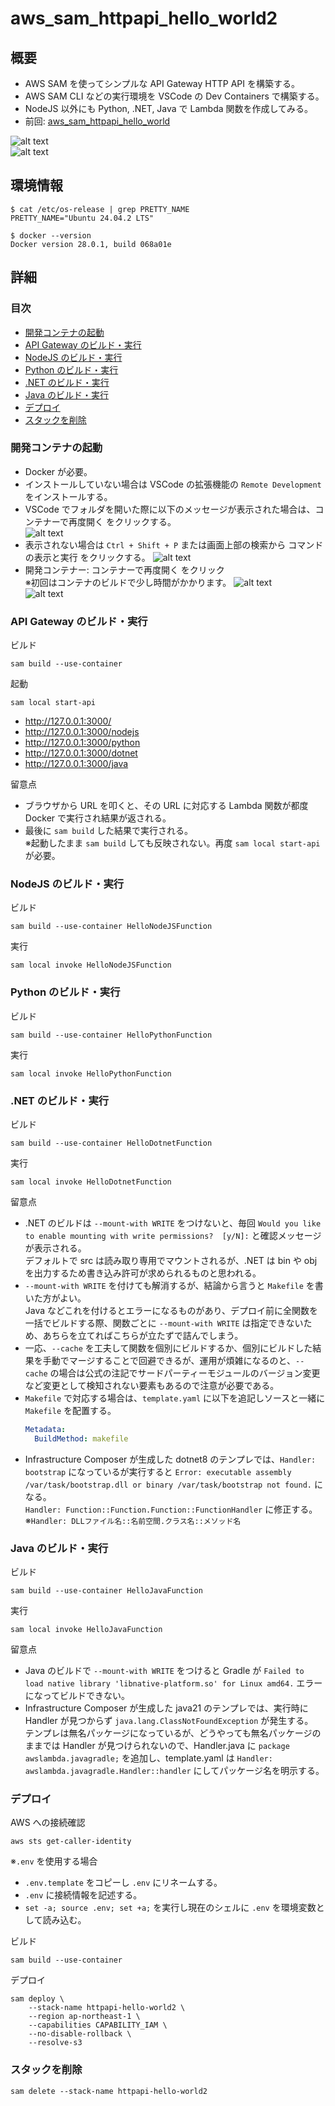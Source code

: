 # aws_sam_httpapi_hello_world2

## 概要
* AWS SAM を使ってシンプルな API Gateway HTTP API を構築する。
* AWS SAM CLI などの実行環境を VSCode の Dev Containers で構築する。
* NodeJS 以外にも Python, .NET, Java で Lambda 関数を作成してみる。
* 前回: [aws_sam_httpapi_hello_world](https://github.com/Tobotobo/aws_sam_httpapi_hello_world)

![alt text](docs/images/infrastructure-composer-template.yaml.png)  
![alt text](docs/images/image.png)

## 環境情報
```
$ cat /etc/os-release | grep PRETTY_NAME
PRETTY_NAME="Ubuntu 24.04.2 LTS"

$ docker --version
Docker version 28.0.1, build 068a01e
```

## 詳細

### 目次
* [開発コンテナの起動](#開発コンテナの起動)
* [API Gateway のビルド・実行](#api-gateway-のビルド実行)
* [NodeJS のビルド・実行](#nodejs-のビルド実行)
* [Python のビルド・実行](#python-のビルド実行)
* [.NET のビルド・実行](#net-のビルド実行)
* [Java のビルド・実行](#java-のビルド実行)
* [デプロイ](#デプロイ)
* [スタックを削除](#スタックを削除)

### 開発コンテナの起動
* Docker が必要。
* インストールしていない場合は VSCode の拡張機能の `Remote Development` をインストールする。
* VSCode でフォルダを開いた際に以下のメッセージが表示された場合は、コンテナーで再度開く をクリックする。  
  ![alt text](docs/images/image-1.png)
* 表示されない場合は `Ctrl + Shift + P` または画面上部の検索から コマンドの表示と実行 をクリックする。
  ![alt text](docs/images/image-2.png)
* 開発コンテナー: コンテナーで再度開く をクリック  
  ※初回はコンテナのビルドで少し時間がかかります。
  ![alt text](docs/images/image-3.png)  
  ![alt text](docs/images/image-4.png)  

### API Gateway のビルド・実行
ビルド
```
sam build --use-container
```
起動
```
sam local start-api
```
* http://127.0.0.1:3000/
* http://127.0.0.1:3000/nodejs
* http://127.0.0.1:3000/python
* http://127.0.0.1:3000/dotnet
* http://127.0.0.1:3000/java

留意点
* ブラウザから URL を叩くと、その URL に対応する Lambda 関数が都度 Docker で実行され結果が返される。
* 最後に `sam build` した結果で実行される。  
  ※起動したまま `sam build` しても反映されない。再度 `sam local start-api` が必要。

### NodeJS のビルド・実行
ビルド
```
sam build --use-container HelloNodeJSFunction
```
実行
```
sam local invoke HelloNodeJSFunction
```

### Python のビルド・実行
ビルド
```
sam build --use-container HelloPythonFunction
```
実行
```
sam local invoke HelloPythonFunction
```

### .NET のビルド・実行
ビルド
```
sam build --use-container HelloDotnetFunction
```
実行
```
sam local invoke HelloDotnetFunction
```
留意点
* .NET のビルドは `--mount-with WRITE` をつけないと、毎回 `Would you like to enable mounting with write permissions?  [y/N]:` と確認メッセージが表示される。  
  デフォルトで src は読み取り専用でマウントされるが、.NET は bin や obj を出力するため書き込み許可が求められるものと思われる。 
* `--mount-with WRITE` を付けても解消するが、結論から言うと `Makefile` を書いた方がよい。  
  Java などこれを付けるとエラーになるものがあり、デプロイ前に全関数を一括でビルドする際、関数ごとに `--mount-with WRITE` は指定できないため、あちらを立てればこちらが立たずで詰んでしまう。　　
* 一応、`--cache` を工夫して関数を個別にビルドするか、個別にビルドした結果を手動でマージすることで回避できるが、運用が煩雑になるのと、`--cache` の場合は公式の注記でサードパーティーモジュールのバージョン変更など変更として検知されない要素もあるので注意が必要である。
* `Makefile` で対応する場合は、`template.yaml` に以下を追記しソースと一緒に `Makefile` を配置する。  
  ```yaml
  Metadata:
    BuildMethod: makefile
  ```
* Infrastructure Composer が生成した dotnet8 のテンプレでは、`Handler: bootstrap` になっているが実行すると `Error: executable assembly /var/task/bootstrap.dll or binary /var/task/bootstrap not found.` になる。  
  `Handler: Function::Function.Function::FunctionHandler` に修正する。  
  ※`Handler: DLLファイル名::名前空間.クラス名::メソッド名`

### Java のビルド・実行
ビルド
```
sam build --use-container HelloJavaFunction
```
実行
```
sam local invoke HelloJavaFunction
```
留意点
* Java のビルドで `--mount-with WRITE` をつけると Gradle が `Failed to load native library 'libnative-platform.so' for Linux amd64.` エラーになってビルドできない。
* Infrastructure Composer が生成した java21 のテンプレでは、実行時に Handler が見つからず `java.lang.ClassNotFoundException` が発生する。  
  テンプレは無名パッケージになっているが、どうやっても無名パッケージのままでは Handler が見つけられないので、Handler.java に `package awslambda.javagradle;` を追加し、template.yaml は `Handler: awslambda.javagradle.Handler::handler` にしてパッケージ名を明示する。

### デプロイ

AWS への接続確認
```
aws sts get-caller-identity
```
※`.env` を使用する場合
* `.env.template` をコピーし `.env` にリネームする。
* `.env` に接続情報を記述する。
* `set -a; source .env; set +a;` を実行し現在のシェルに `.env` を環境変数として読み込む。


ビルド
```
sam build --use-container
```
デプロイ
```
sam deploy \
    --stack-name httpapi-hello-world2 \
    --region ap-northeast-1 \
    --capabilities CAPABILITY_IAM \
    --no-disable-rollback \
    --resolve-s3
```

### スタックを削除
```
sam delete --stack-name httpapi-hello-world2
```
